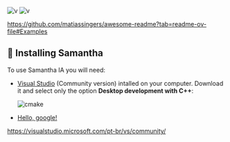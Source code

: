 
![v](https://img.shields.io/badge/version-0.1.1-blue) ![v](https://img.shields.io/badge/updated-April%2018,%20%202023-green)

https://github.com/matiassingers/awesome-readme?tab=readme-ov-file#Examples



## 🔧 Installing Samantha

To use Samantha IA you will need:
* [Visual Studio](https://visualstudio.microsoft.com/pt-br/vs/community/) (Community version) intalled on your computer. Download it and select only the option **Desktop development with C++**:

  ![cmake](https://github.com/[controlecidadao]/[reponame]/blob/[branch]/image.jpg?raw=true)
  
* <a href="http://google.com/" target="_blank">Hello, google!</a>

https://visualstudio.microsoft.com/pt-br/vs/community/
